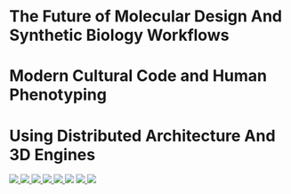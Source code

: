 # The Future of Molecular Design And Synthetic Biology Workflows
# Modern Cultural Code and Human Phenotyping
# Using Distributed Architecture And 3D Engines

<a href="https://protocol.ai">
<img src="https://koronaebola.github.io/2.png" />
</a>

<a href="https://nanome.ai/">
<img src="https://koronaebola.github.io/3.png" />
</a>

<a href="https://www.youtube.com/watch?v=l1qmpCRpzMk">
<img src="https://koronaebola.github.io/4.png" />
</a>

<a href="https://www.collaborationspharma.com/megasyn">
<img src="https://koronaebola.github.io/5.png" />
</a>

<a href="https://youtu.be/1_mER5qmaVk">
<img src="https://koronaebola.github.io/tVrs.jpg" />
</a>

<img src="https://koronaebola.github.io/chem.png" />

<a href="https://huggingface.co/">
<img src="https://koronaebola.github.io/hf.jpg" />
</a>

<a href="https://nanome.ai/matryx/">
<img src="https://koronaebola.github.io/matryx.png" />
</a>


<!--

**Here are some ideas to get you started:**

🙋‍♀️ A short introduction - what is your organization all about?
🌈 Contribution guidelines - how can the community get involved?
👩‍💻 Useful resources - where can the community find your docs? Is there anything else the community should know?
🍿 Fun facts - what does your team eat for breakfast?
🧙 Remember, you can do mighty things with the power of [Markdown](https://docs.github.com/github/writing-on-github/getting-started-with-writing-and-formatting-on-github/basic-writing-and-formatting-syntax)
-->

